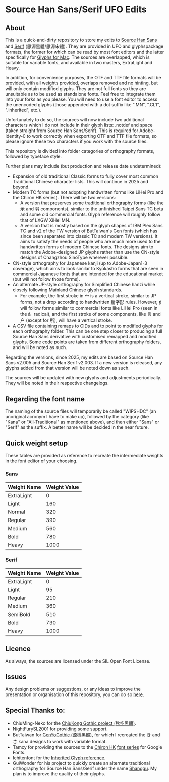 # Source Han Sans/Serif UFO Edits

## About
This is a quick-and-dirty repository to store my edits to [Source Han Sans](https://github.com/adobe-fonts/source-han-sans) and [Serif](https://github.com/adobe-fonts/source-han-serif) (思源黑體/思源宋體). They are provided in UFO and glyphspackage formats, the former for which can be read by most font editors and the latter specifically for [Glyphs for Mac](https://glyphsapp.com/). The sources are overlapped, which is suitable for variable fonts, and available in two masters, ExtraLight and Heavy.

In addition, for convenience purposes, the OTF and TTF file formats will be provided, with all weights provided, overlaps removed and no hinting, but will only contain modified glyphs. They are not full fonts so they are unsuitable as to be used as standalone fonts. Feel free to integrate them into your forks as you please. You will need to use a font editor to access the unencoded glyphs (those appended with a dot suffix like ".MN", ".CL1", ".inherited", etc.).

Unfortunately to do so, the sources will now include two additional characters which I do not include in their glyph lists: .notdef and space (taken straight from Source Han Sans/Serif). This is required for Adobe-Identity-0 to work correctly when exporting OTF and TTF file formats, so please ignore these two characters if you work with the source files.

This repository is divided into folder categories of orthography formats, followed by typeface style.

Further plans may include (but production and release date undetermined):
- Expansion of old traditional Classic forms to fully cover most common Traditional Chinese character lists. This will continue in 2025 and beyond.
- Modern TC forms (but not adopting handwritten forms like LiHei Pro and the Chiron HK series). There will be two versions:
	- A version that preserves some traditional orthography forms (like the 示 and 羽 components), similar to the unfinished Taipei Sans TC beta and some old commercial fonts. Glyph reference will roughly follow that of LXGW XiHei MN.
	- A version that is mostly based on the glyph shapes of IBM Plex Sans TC and v2 of the TW version of ButTaiwan's Gen fonts (which has since been separated into classic TC and modern TW versions). It aims to satisfy the needs of people who are much more used to the handwritten forms of modern Chinese fonts. The designs aim to match the Adobe-designed JP glyphs rather than use the CN-style designs of Changzhou SinoType wherever possible.
- CN-style orthography for Japanese kanji (up to Adobe-Japan1-3 coverage), which aims to look similar to Kyōkasho forms that are seen in commercial Japanese fonts that are intended for the educational market (but will not follow those forms).
- An alternate JP-style orthography for Simplified Chinese hanzi while closely following Mainland Chinese glyph standards.
	- For example, the first stroke in 宀 is a vertical stroke, similar to JP forms, not a drop according to handwritten 新字形 rules. However, 纟 will follow forms similar to commercial fonts like LiHei Pro (seen in the 糹 radical), and the first stroke of some components, like 言 and 户 (except for 所), will have a vertical stroke.
- A CSV file containing remaps to CIDs and to point to modified glyphs for each orthography folder. This can be one step closer to producing a full Source Han Sans derivative with customised remapped and modified glyphs. Some code points are taken from different orthography folders, and will be noted as such.

Regarding the versions, since 2025, my edits are based on Source Han Sans v2.005 and Source Han Serif v2.003. If a new version is released, any glyphs added from that version will be noted down as such.

The sources will be updated with new glyphs and adjustments periodically. They will be noted in their respective changelogs.

## Regarding the font name

The naming of the source files will temporarily be called "WIPSHDC" (an unoriginal acronym I have to make up), followed by the category (like "Kana" or "All-Traditional" as mentioned above), and then either "Sans" or "Serif" as the suffix. A better name will be decided in the near future.

## Quick weight setup

These tables are provided as reference to recreate the intermediate weights in the font editor of your choosing.

### Sans

Weight Name | Weight Value
-- | --
ExtraLight | 0
Light | 160
Normal | 320
Regular | 390
Medium | 560
Bold | 780
Heavy | 1000

### Serif

Weight Name | Weight Value
-- | --
ExtraLight | 0
Light | 95
Regular | 210
Medium | 360
SemiBold | 510
Bold | 730
Heavy | 1000

## Licence

As always, the sources are licensed under the SIL Open Font License.

## Issues

Any design problems or suggestions, or any ideas to improve the presentation or organisation of this repository, you can do so [here](https://github.com/CoolMarvel43/SHS-UFO-Edits/issues).

## Special Thanks to:
* ChiuMing-Neko for the [ChiuKong Gothic project (秋空黑體)](https://github.com/ChiuMing-Neko/ChiuKongGothic).
* NightFurySL2001 for providing some support.
* ButTaiwan for [GenYoGothic (源樣黑體)](https://github.com/ButTaiwan/genyog-font), for which I recreated the き and さ kana designs to work with variable format.
* Tamcy for providing the sources to the [Chiron HK](https://github.com/chiron-fonts/chiron-hei-hk-gf) [font series](https://github.com/chiron-fonts/chiron-sung-hk-gf) for Google Fonts.
* Ichitenfont for the [Inherited Glyph reference](https://github.com/ichitenfont/inheritedglyphs).
* GuiWonder for his project to quickly create an alternate traditional orthography for Source Han Sans/Serif under the name [Shanggu](https://github.com/GuiWonder/Shanggu). My plan is to improve the quality of their glyphs.